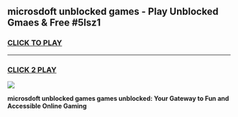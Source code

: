 
## microsdoft unblocked games - Play Unblocked Gmaes & Free #5lsz1
<h3>
<a href="https://news.freeplayer.one?title=microsdoft_unblocked_games&ref=03M">CLICK TO PLAY</a></h3>
<hr>

<h3>
<a href="https://news.freeplayer.one?title=microsdoft_unblocked_games&ref=03M">CLICK 2 PLAY</a>
  
</h3>

<a href="https://news.freeplayer.one?title=microsdoft_unblocked_games&ref=03M"><img src="https://clearcache.store/games.png"></a>


**microsdoft unblocked games games unblocked: Your Gateway to Fun and Accessible Online Gaming**
